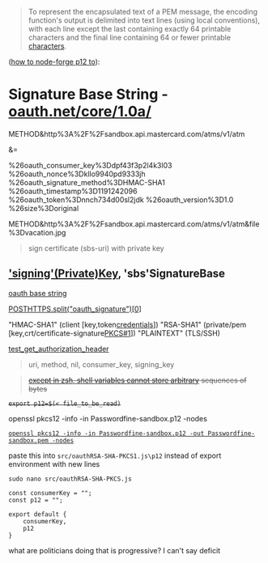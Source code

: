 >To represent the encapsulated text of a PEM message, the encoding function's output is delimited into text lines (using local conventions), with each line except the last containing exactly 64 printable characters and the final line containing 64 or fewer printable [characters](https://serverfault.com/a/884930).

([how to node-forge p12 to](https://github.com/NickCarducci/mastercard-forge-pkcs-oauth-rsasha)):

# Signature Base String - [oauth.net/core/1.0a/](https://oauth.net/core/1.0a/)

METHOD&http%3A%2F%2Fsandbox.api.mastercard.com/atms/v1/atm

&=

%26oauth_consumer_key%3Ddpf43f3p2l4k3l03
%26oauth_nonce%3Dkllo9940pd9333jh
%26oauth_signature_method%3DHMAC-SHA1
%26oauth_timestamp%3D1191242096
%26oauth_token%3Dnnch734d00sl2jdk
%26oauth_version%3D1.0
%26size%3Doriginal

METHOD&http%3A%2F%2Fsandbox.api.mastercard.com/atms/v1/atm&file%3Dvacation.jpg

>sign certificate (sbs-uri) with private key

## ['signing'(Private)Key](https://github.com/Mastercard/oauth1-signer-ruby/blob/1187441f84b2eb07524cd1fc11f3be8e94e21609/lib/oauth.rb#L196), 'sbs'SignatureBase

[oauth base string](https://stackoverflow.com/questions/8338661/implementation-hmac-sha1-in-python/8339781#8339781)

[POSTHTTPS<path><query><protocol>.split("oauth_signature")[0]<body>](https://www.rfc-editor.org/rfc/rfc5849#section-3.4.1.3)

"HMAC-SHA1" (client [key,token[credentials](https://www.rfc-editor.org/rfc/rfc5849#section-3.4.1.3.2)])
"RSA-SHA1" (private/pem [key,crt/certificate-signature[PKCS#1](https://www.rfc-editor.org/rfc/rfc5849#section-3.4.3)])
"PLAINTEXT" (TLS/SSH)

[test_get_authorization_header](https://github.com/Mastercard/oauth1-signer-ruby/blob/main/tests/test_oauth.rb)

>uri, method, nil, consumer_key, signing_key

>~~[except in zsh, shell variables cannot store arbitrary](https://unix.stackexchange.com/questions/369972/how-can-i-set-an-environment-variable-which-contains-newline-characters) sequences of bytes~~

~~`export p12=$(< file_to_be_read)`~~

openssl pkcs12 -info -in Passwordfine-sandbox.p12 -nodes

[`openssl pkcs12 -info -in Passwordfine-sandbox.p12 -out Passwordfine-sandbox.pem -nodes`](https://www.ssl.com/how-to/export-certificates-private-key-from-pkcs12-file-with-openssl/) 

paste this into `src/oauthRSA-SHA-PKCS1.js\p12` instead of export environment with new lines

`sudo nano src/oauthRSA-SHA-PKCS.js`
````
const consumerKey = "";
const p12 = "";

export default {
    consumerKey,
    p12
}
````
what are politicians doing that is progressive? I can't say deficit